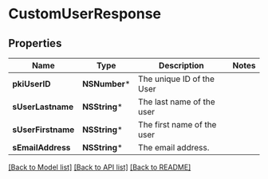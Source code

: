 # CustomUserResponse

## Properties
Name | Type | Description | Notes
------------ | ------------- | ------------- | -------------
**pkiUserID** | **NSNumber*** | The unique ID of the User | 
**sUserLastname** | **NSString*** | The last name of the user | 
**sUserFirstname** | **NSString*** | The first name of the user | 
**sEmailAddress** | **NSString*** | The email address. | 

[[Back to Model list]](../README.md#documentation-for-models) [[Back to API list]](../README.md#documentation-for-api-endpoints) [[Back to README]](../README.md)


